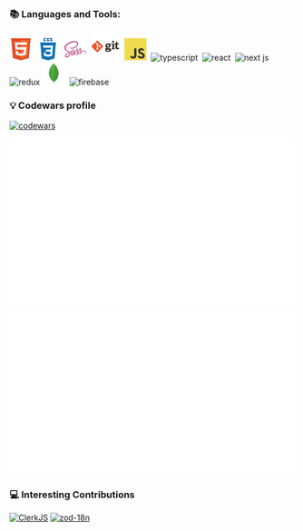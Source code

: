 ### 📚 Languages and Tools:

<div>
  <img src="https://github.com/devicons/devicon/blob/master/icons/html5/html5-original.svg" title="HTML5" alt="HTML" width="40" height="40"/>&nbsp;
  <img src="https://github.com/devicons/devicon/blob/master/icons/css3/css3-plain-wordmark.svg"  title="CSS3" alt="CSS" width="40" height="40"/>&nbsp;
  <img src="https://github.com/devicons/devicon/blob/master/icons/sass/sass-original.svg"  title="SCSS" alt="SCSS" width="40" height="40"/>&nbsp;
  <img src="https://github.com/devicons/devicon/blob/master/icons/git/git-original-wordmark.svg" title="Git" alt="Git" width="50" height="50"/>&nbsp;
  <img src="https://github.com/devicons/devicon/blob/master/icons/javascript/javascript-original.svg" title="JavaScript" alt="JavaScript" width="40" height="40"/>&nbsp;
  <img src="https://upload.wikimedia.org/wikipedia/commons/4/4c/Typescript_logo_2020.svg" alt="typescript" width="30" height="40" />&nbsp;
  <img src="https://upload.wikimedia.org/wikipedia/commons/a/a7/React-icon.svg" alt="react" width="30" height="40" />&nbsp;
  <img src="https://upload.wikimedia.org/wikipedia/commons/8/8e/Nextjs-logo.svg" alt="next js" width="40" height="40" />&nbsp;
  <img src="https://upload.wikimedia.org/wikipedia/commons/4/49/Redux.png" alt="redux" width="55" height="40" />
  <img src="https://github.com/devicons/devicon/blob/master/icons/mongodb/mongodb-original.svg" title="MongoDB" alt="MongoDB" width="40" height="40"/>&nbsp;
  <img src="https://www.gstatic.com/devrel-devsite/prod/v80bae38ba58d74b96b4842131d88ee335fbea404678aa063008110db834e2268/firebase/images/lockup.svg" alt="firebase" width="85" height="40" />&nbsp;
</div>

### 💡 Codewars profile
[![codewars](https://www.codewars.com/users/demptd13/badges/large)](https://www.codewars.com/users/demptd13)

<div align="left">
<a href="https://github.com/demptd13/github-stats">
<img src="https://github.com/demptd13/github-stats/blob/master/generated/overview.svg#gh-dark-mode-only" />
<img src="https://github.com/demptd13/github-stats/blob/master/generated/languages.svg#gh-dark-mode-only" />
</a>
</div>

### 💻 Interesting Contributions
[![ClerkJS](https://github-readme-stats.vercel.app/api/pin/?username=clerkinc&repo=javascript&theme=dark&show_owner=true)](https://github.com/clerkinc/javascript/pull/1558)
[![zod-18n](https://github-readme-stats.vercel.app/api/pin/?username=aiji42&repo=zod-i18n&theme=dark&show_owner=true)](https://github.com/aiji42/zod-i18n/pull/160)
